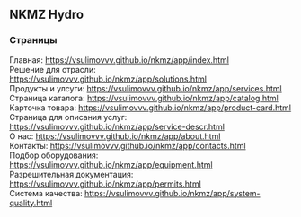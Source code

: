 ## NKMZ Hydro
### Страницы
Главная: https://vsulimovvv.github.io/nkmz/app/index.html  
Решение для отрасли: https://vsulimovvv.github.io/nkmz/app/solutions.html  
Продукты и улсуги: https://vsulimovvv.github.io/nkmz/app/services.html  
Страница каталога: https://vsulimovvv.github.io/nkmz/app/catalog.html  
Карточка товара: https://vsulimovvv.github.io/nkmz/app/product-card.html  
Страница для описания услуг: https://vsulimovvv.github.io/nkmz/app/service-descr.html  
О нас: https://vsulimovvv.github.io/nkmz/app/about.html  
Контакты: https://vsulimovvv.github.io/nkmz/app/contacts.html  
Подбор оборудования: https://vsulimovvv.github.io/nkmz/app/equipment.html  
Разрешительная документация: https://vsulimovvv.github.io/nkmz/app/permits.html  
Система качества: https://vsulimovvv.github.io/nkmz/app/system-quality.html  